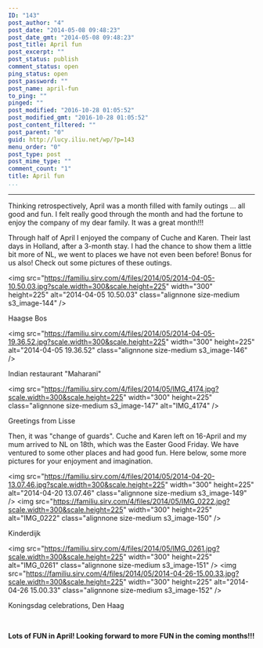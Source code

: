 ```yaml
---
ID: "143"
post_author: "4"
post_date: "2014-05-08 09:48:23"
post_date_gmt: "2014-05-08 09:48:23"
post_title: April fun
post_excerpt: ""
post_status: publish
comment_status: open
ping_status: open
post_password: ""
post_name: april-fun
to_ping: ""
pinged: ""
post_modified: "2016-10-28 01:05:52"
post_modified_gmt: "2016-10-28 01:05:52"
post_content_filtered: ""
post_parent: "0"
guid: http://lucy.iliu.net/wp/?p=143
menu_order: "0"
post_type: post
post_mime_type: ""
comment_count: "1"
title: April fun
...
```

---

Thinking retrospectively, April was a month filled with family outings ... all good and fun. I felt really good through the month and had the fortune to enjoy the company of my dear family. It was a great month!!!

Through half of April I enjoyed the company of Cuche and Karen. Their last days in Holland, after a 3-month stay. I had the chance to show them a little bit more of NL, we went to places we have not even been before! Bonus for us also! Check out some pictures of these outings.

<img src="https://familiu.sirv.com/4/files/2014/05/2014-04-05-10.50.03.jpg?scale.width=300&scale.height=225" width="300" height=225" alt="2014-04-05 10.50.03" class="alignnone size-medium s3_image-144" />

Haagse Bos

<img src="https://familiu.sirv.com/4/files/2014/05/2014-04-05-19.36.52.jpg?scale.width=300&scale.height=225" width="300" height=225" alt="2014-04-05 19.36.52" class="alignnone size-medium s3_image-146" />

Indian restaurant "Maharani"

<img src="https://familiu.sirv.com/4/files/2014/05/IMG_4174.jpg?scale.width=300&scale.height=225" width="300" height=225" class="alignnone size-medium s3_image-147" alt="IMG_4174" />

Greetings from Lisse

Then, it was "change of guards". Cuche and Karen left on 16-April and my mum arrived to NL on 18th, which was the Easter Good Friday. We have ventured to some other places and had good fun. Here below, some more pictures for your enjoyment and imagination.

<img src="https://familiu.sirv.com/4/files/2014/05/2014-04-20-13.07.46.jpg?scale.width=300&scale.height=225" width="300" height=225" alt="2014-04-20 13.07.46" class="alignnone size-medium s3_image-149" />
<img src="https://familiu.sirv.com/4/files/2014/05/IMG_0222.jpg?scale.width=300&scale.height=225" width="300" height=225" alt="IMG_0222" class="alignnone size-medium s3_image-150" />

Kinderdijk

<img src="https://familiu.sirv.com/4/files/2014/05/IMG_0261.jpg?scale.width=300&scale.height=225" width="300" height=225" alt="IMG_0261" class="alignnone size-medium s3_image-151" />
<img src="https://familiu.sirv.com/4/files/2014/05/2014-04-26-15.00.33.jpg?scale.width=300&scale.height=225" width="300" height=225" alt="2014-04-26 15.00.33" class="alignnone size-medium s3_image-152" />

Koningsdag celebrations, Den Haag

&nbsp;

<strong>Lots of FUN in April! Looking forward to more FUN in the coming months!!!</strong>

&nbsp;
